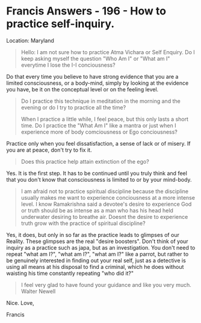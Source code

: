 # Francis Answers - 196 - How to practice self-inquiry.

Location: Maryland


>Hello: I am not sure how to practice Atma Vichara or Self Enquiry. Do I keep asking myself the question "Who Am I" or "What am I" everytime I lose the I-I conciousness?

Do that every time you believe to have strong evidence that you are a limited consciousness, or a body-mind, simply by looking at the evidence you have, be it on the conceptual level or on the feeling level.

>Do I practice this technique in meditation in the morning and the evening or do I try to practice all the time?
>
>When I practice a little while, I feel peace, but this only lasts a short time. Do I practice the "What Am I" like a mantra or just when I experience more of body comciousness or Ego conciousness?

Practice only when you feel dissatisfaction, a sense of lack or of misery. If you are at peace, don't try to fix it.

>Does this practice help attain extinction of the ego?

Yes. It is the first step. It has to be continued until you truly think and feel that you don't know that consciousness is limited to or by your mind-body.

>I am afraid not to practice spiritual discipline because the discipline usually makes me want to experience conciousness at a more intense level. I know Ramakrishna said a devotee\'s desire to experience God or truth should be as intense as a man who has his head held underwater desiring to breathe air. Doesnt the desire to experience truth grow with the practice of spiritual discipline?

Yes, it does, but only in so far as the practice leads to glimpses of our Reality. These glimpses are the real "desire boosters". Don't think of your inquiry as a practice such as japa, but as an investigation. You don't need to repeat "what am I?", "what am I?", "what am I?" like a parrot, but rather to be genuinely interested in finding out your real self, just as a detective is using all means at his disposal to find a criminal, which he does without waisting his time constantly repeating "who did it?"

>I feel very glad to have found your guidance and like you very much. Walter Newell

Nice. Love,

Francis

